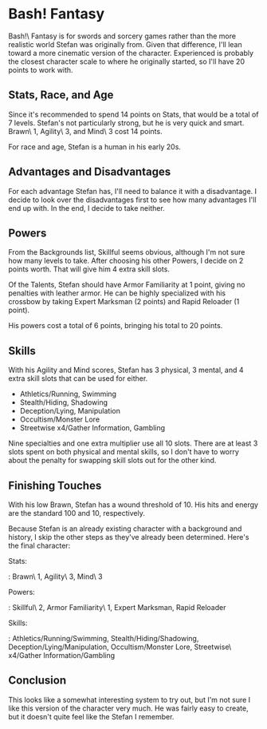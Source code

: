 <!--
 Copyright 2024 David Terhune. All rights reserved.
-->

# Bash! Fantasy

Bash!\ Fantasy is for swords and sorcery games rather than the more realistic world Stefan was originally from.  Given that difference, I'll lean toward a more cinematic version of the character.  Experienced is probably the closest character scale to where he originally started, so I'll have 20 points to work with.

## Stats, Race, and Age

Since it's recommended to spend 14 points on Stats, that would be a total of 7 levels.  Stefan's not particularly strong, but he is very quick and smart.  Brawn\ 1, Agility\ 3, and Mind\ 3 cost 14 points.

For race and age, Stefan is a human in his early 20s.

## Advantages and Disadvantages

For each advantage Stefan has, I'll need to balance it with a disadvantage.  I decide to look over the disadvantages first to see how many advantages I'll end up with.  In the end, I decide to take neither.

## Powers

From the Backgrounds list, Skillful seems obvious, although I'm not sure how many levels to take.  After choosing his other Powers, I decide on 2 points worth.  That will give him 4 extra skill slots.

Of the Talents, Stefan should have Armor Familiarity at 1 point, giving no penalties with leather armor.  He can be highly specialized with his crossbow by taking Expert Marksman (2 points) and Rapid Reloader (1 point).

His powers cost a total of 6 points, bringing his total to 20 points.

## Skills

With his Agility and Mind scores, Stefan has 3 physical, 3 mental, and 4 extra skill slots that can be used for either.

- Athletics/Running, Swimming
- Stealth/Hiding, Shadowing
- Deception/Lying, Manipulation
- Occultism/Monster Lore
- Streetwise x4/Gather Information, Gambling

Nine specialties and one extra multiplier use all 10 slots.  There are at least 3 slots spent on both physical and mental skills, so I don't have to worry about the penalty for swapping skill slots out for the other kind.

## Finishing Touches

With his low Brawn, Stefan has a wound threshold of 10.  His hits and energy are the standard 100 and 10, respectively.

Because Stefan is an already existing character with a background and history, I skip the other steps as they've already been determined.  Here's the final character:

Stats:

: Brawn\ 1, Agility\ 3, Mind\ 3

Powers:

: Skillful\ 2, Armor Familiarity\ 1, Expert Marksman, Rapid Reloader

Skills:

: Athletics/Running/Swimming, Stealth/Hiding/Shadowing, Deception/Lying/Manipulation, Occultism/Monster Lore, Streetwise\ x4/Gather Information/Gambling

## Conclusion

This looks like a somewhat interesting system to try out, but I'm not sure I like this version of the character very much.  He was fairly easy to create, but it doesn't quite feel like the Stefan I remember.
